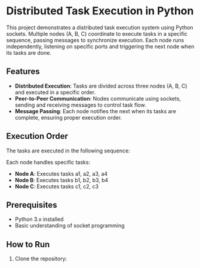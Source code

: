 # Distributed Task Execution in Python

This project demonstrates a distributed task execution system using Python sockets. Multiple nodes (A, B, C) coordinate to execute tasks in a specific sequence, passing messages to synchronize execution. Each node runs independently, listening on specific ports and triggering the next node when its tasks are done.

## Features
- **Distributed Execution**: Tasks are divided across three nodes (A, B, C) and executed in a specific order.
- **Peer-to-Peer Communication**: Nodes communicate using sockets, sending and receiving messages to control task flow.
- **Message Passing**: Each node notifies the next when its tasks are complete, ensuring proper execution order.

## Execution Order

The tasks are executed in the following sequence:


Each node handles specific tasks:
- **Node A**: Executes tasks a1, a2, a3, a4
- **Node B**: Executes tasks b1, b2, b3, b4
- **Node C**: Executes tasks c1, c2, c3

## Prerequisites

- Python 3.x installed
- Basic understanding of socket programming

## How to Run

1. Clone the repository:

   
